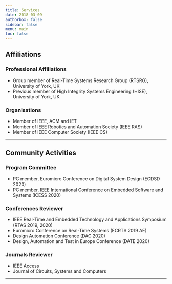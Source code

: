 ```yaml
---
title: Services
date: 2018-03-09
authorbox: false
sidebar: false
menu: main
toc: false
---
```


## Affiliations
### Professional Affiliations

- Group member of Real-Time Systems Research Group (RTSRG), University of York, UK
- Previous member of High Integrity Systems Engineering (HISE), University of York, UK


### Organisations

- Member of IEEE, ACM and IET
- Member of IEEE Robotics and Automation Society (IEEE RAS)
- Member of IEEE Computer Society (IEEE CS)

---

## Community Activities
### Program Committee

- PC member, Euromicro Conference on Digital System Design (ECDSD 2020)
- PC member, IEEE International Conference on Embedded Software and Systems (ICESS 2020)


### Conferences Reviewer

- IEEE Real-Time and Embedded Technology and Applications Symposium (RTAS 2019, 2020)
- Euromicro Conference on Real-Time Systems (ECRTS 2019 AE)
- Design Automation Conference (DAC 2020)
- Design, Automation and Test in Europe Conference (DATE 2020)


### Journals Reviewer

- IEEE Access
- Journal of Circuits, Systems and Computers

---
